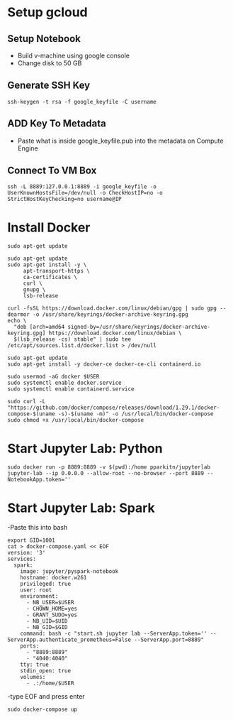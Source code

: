 # Setup gcloud

## Setup Notebook
- Build v-machine using google console
- Change disk to 50 GB

## Generate SSH Key
```
ssh-keygen -t rsa -f google_keyfile -C username
```

## ADD Key To Metadata
- Paste what is inside google_keyfile.pub into the metadata on Compute Engine


## Connect To VM Box
```
ssh -L 8889:127.0.0.1:8889 -i google_keyfile -o UserKnownHostsFile=/dev/null -o CheckHostIP=no -o StrictHostKeyChecking=no username@IP
```


# Install Docker
```
sudo apt-get update
```

```
sudo apt-get update
sudo apt-get install -y \
     apt-transport-https \
     ca-certificates \
     curl \
     gnupg \
     lsb-release
```
```
curl -fsSL https://download.docker.com/linux/debian/gpg | sudo gpg --dearmor -o /usr/share/keyrings/docker-archive-keyring.gpg
echo \
  "deb [arch=amd64 signed-by=/usr/share/keyrings/docker-archive-keyring.gpg] https://download.docker.com/linux/debian \
  $(lsb_release -cs) stable" | sudo tee /etc/apt/sources.list.d/docker.list > /dev/null
```

```
sudo apt-get update
sudo apt-get install -y docker-ce docker-ce-cli containerd.io
```

```
sudo usermod -aG docker $USER
sudo systemctl enable docker.service
sudo systemctl enable containerd.service
```

```
sudo curl -L "https://github.com/docker/compose/releases/download/1.29.1/docker-compose-$(uname -s)-$(uname -m)" -o /usr/local/bin/docker-compose
sudo chmod +x /usr/local/bin/docker-compose
```

# Start Jupyter Lab: Python
```
sudo docker run -p 8889:8889 -v $(pwd):/home pparkitn/jupyterlab jupyter-lab --ip 0.0.0.0 --allow-root --no-browser --port 8889 --NotebookApp.token=''
```

# Start Jupyter Lab:  Spark
-Paste this into bash
```
export GID=1001
cat > docker-compose.yaml << EOF
version: '3'
services:
  spark:
    image: jupyter/pyspark-notebook
    hostname: docker.w261
    privileged: true
    user: root
    environment:
      - NB_USER=$USER
      - CHOWN_HOME=yes
      - GRANT_SUDO=yes
      - NB_UID=$UID
      - NB_GID=$GID
    command: bash -c "start.sh jupyter lab --ServerApp.token='' --ServerApp.authenticate_prometheus=False --ServerApp.port=8889"
    ports:
      - "8889:8889"
      - "4040:4040"
    tty: true
    stdin_open: true
    volumes:
      - .:/home/$USER
```
-type EOF and press enter

```
sudo docker-compose up
```
